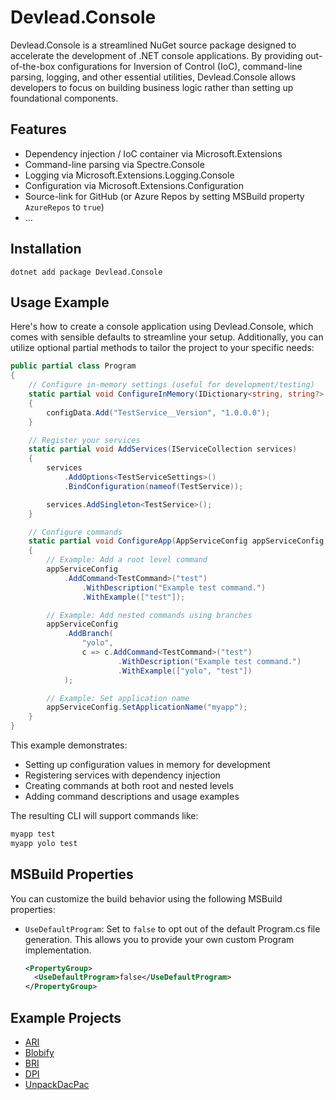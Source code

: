 # Devlead.Console

Devlead.Console is a streamlined NuGet source package designed to accelerate the development of .NET console applications. By providing out-of-the-box configurations for Inversion of Control (IoC), command-line parsing, logging, and other essential utilities, Devlead.Console allows developers to focus on building business logic rather than setting up foundational components.

## Features

- Dependency injection / IoC container via Microsoft.Extensions
- Command-line parsing via Spectre.Console
- Logging via Microsoft.Extensions.Logging.Console
- Configuration via Microsoft.Extensions.Configuration
- Source-link for GitHub (or Azure Repos by setting MSBuild property `AzureRepos` to `true`)
- ...

## Installation

```
dotnet add package Devlead.Console
```

## Usage Example

Here's how to create a console application using Devlead.Console, which comes with sensible defaults to streamline your setup. Additionally, you can utilize optional partial methods to tailor the project to your specific needs:

```csharp
public partial class Program
{
    // Configure in-memory settings (useful for development/testing)
    static partial void ConfigureInMemory(IDictionary<string, string?> configData)
    {
        configData.Add("TestService__Version", "1.0.0.0");
    }

    // Register your services
    static partial void AddServices(IServiceCollection services)
    {
        services
            .AddOptions<TestServiceSettings>()
            .BindConfiguration(nameof(TestService));

        services.AddSingleton<TestService>();
    }

    // Configure commands
    static partial void ConfigureApp(AppServiceConfig appServiceConfig)
    {
        // Example: Add a root level command
        appServiceConfig
            .AddCommand<TestCommand>("test")
                .WithDescription("Example test command.")
                .WithExample(["test"]);

        // Example: Add nested commands using branches
        appServiceConfig
            .AddBranch(
                "yolo",
                c => c.AddCommand<TestCommand>("test")
                        .WithDescription("Example test command.")
                        .WithExample(["yolo", "test"])
            );

        // Example: Set application name
        appServiceConfig.SetApplicationName("myapp");
    }
}
```

This example demonstrates:
- Setting up configuration values in memory for development
- Registering services with dependency injection
- Creating commands at both root and nested levels
- Adding command descriptions and usage examples

The resulting CLI will support commands like:
```bash
myapp test
myapp yolo test
```

## MSBuild Properties

You can customize the build behavior using the following MSBuild properties:

- `UseDefaultProgram`: Set to `false` to opt out of the default Program.cs file generation. This allows you to provide your own custom Program implementation.
  ```xml
  <PropertyGroup>
    <UseDefaultProgram>false</UseDefaultProgram>
  </PropertyGroup>
  ```

## Example Projects

- [ARI](https://github.com/devlead/ARI)
- [Blobify](https://github.com/devlead/Blobify)
- [BRI](https://github.com/devlead/bri)
- [DPI](https://github.com/devlead/DPI)
- [UnpackDacPac](https://github.com/devlead/UnpackDacPac)



